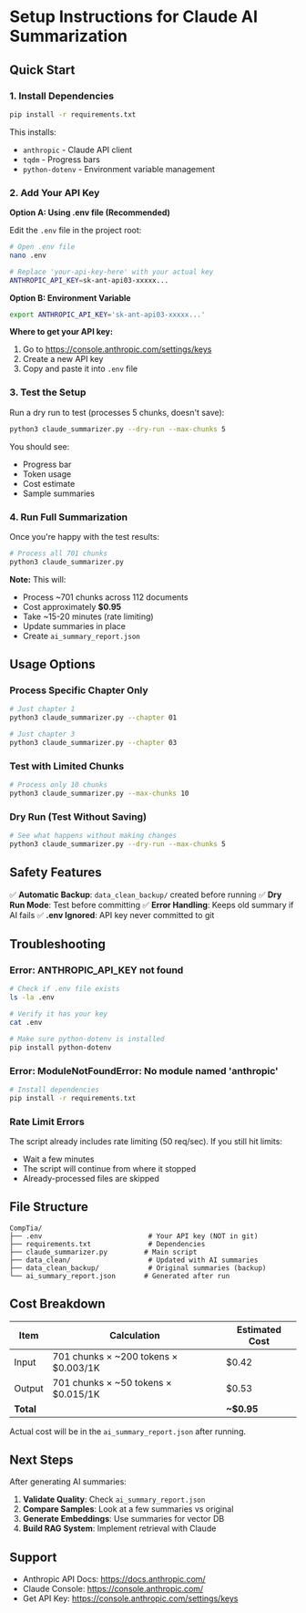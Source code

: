 # Setup Instructions for Claude AI Summarization

## Quick Start

### 1. Install Dependencies

```bash
pip install -r requirements.txt
```

This installs:
- `anthropic` - Claude API client
- `tqdm` - Progress bars
- `python-dotenv` - Environment variable management

### 2. Add Your API Key

**Option A: Using .env file (Recommended)**

Edit the `.env` file in the project root:

```bash
# Open .env file
nano .env

# Replace 'your-api-key-here' with your actual key
ANTHROPIC_API_KEY=sk-ant-api03-xxxxx...
```

**Option B: Environment Variable**

```bash
export ANTHROPIC_API_KEY='sk-ant-api03-xxxxx...'
```

**Where to get your API key:**
1. Go to https://console.anthropic.com/settings/keys
2. Create a new API key
3. Copy and paste it into `.env` file

### 3. Test the Setup

Run a dry run to test (processes 5 chunks, doesn't save):

```bash
python3 claude_summarizer.py --dry-run --max-chunks 5
```

You should see:
- Progress bar
- Token usage
- Cost estimate
- Sample summaries

### 4. Run Full Summarization

Once you're happy with the test results:

```bash
# Process all 701 chunks
python3 claude_summarizer.py
```

**Note:** This will:
- Process ~701 chunks across 112 documents
- Cost approximately **$0.95**
- Take ~15-20 minutes (rate limiting)
- Update summaries in place
- Create `ai_summary_report.json`

## Usage Options

### Process Specific Chapter Only

```bash
# Just chapter 1
python3 claude_summarizer.py --chapter 01

# Just chapter 3
python3 claude_summarizer.py --chapter 03
```

### Test with Limited Chunks

```bash
# Process only 10 chunks
python3 claude_summarizer.py --max-chunks 10
```

### Dry Run (Test Without Saving)

```bash
# See what happens without making changes
python3 claude_summarizer.py --dry-run --max-chunks 5
```

## Safety Features

✅ **Automatic Backup**: `data_clean_backup/` created before running
✅ **Dry Run Mode**: Test before committing
✅ **Error Handling**: Keeps old summary if AI fails
✅ **.env Ignored**: API key never committed to git

## Troubleshooting

### Error: ANTHROPIC_API_KEY not found

```bash
# Check if .env file exists
ls -la .env

# Verify it has your key
cat .env

# Make sure python-dotenv is installed
pip install python-dotenv
```

### Error: ModuleNotFoundError: No module named 'anthropic'

```bash
# Install dependencies
pip install -r requirements.txt
```

### Rate Limit Errors

The script already includes rate limiting (50 req/sec). If you still hit limits:
- Wait a few minutes
- The script will continue from where it stopped
- Already-processed files are skipped

## File Structure

```
CompTia/
├── .env                          # Your API key (NOT in git)
├── requirements.txt              # Dependencies
├── claude_summarizer.py         # Main script
├── data_clean/                   # Updated with AI summaries
├── data_clean_backup/            # Original summaries (backup)
└── ai_summary_report.json       # Generated after run
```

## Cost Breakdown

| Item | Calculation | Estimated Cost |
|------|-------------|----------------|
| Input | 701 chunks × ~200 tokens × $0.003/1K | $0.42 |
| Output | 701 chunks × ~50 tokens × $0.015/1K | $0.53 |
| **Total** | | **~$0.95** |

Actual cost will be in the `ai_summary_report.json` after running.

## Next Steps

After generating AI summaries:

1. **Validate Quality**: Check `ai_summary_report.json`
2. **Compare Samples**: Look at a few summaries vs original
3. **Generate Embeddings**: Use summaries for vector DB
4. **Build RAG System**: Implement retrieval with Claude

## Support

- Anthropic API Docs: https://docs.anthropic.com/
- Claude Console: https://console.anthropic.com/
- Get API Key: https://console.anthropic.com/settings/keys
